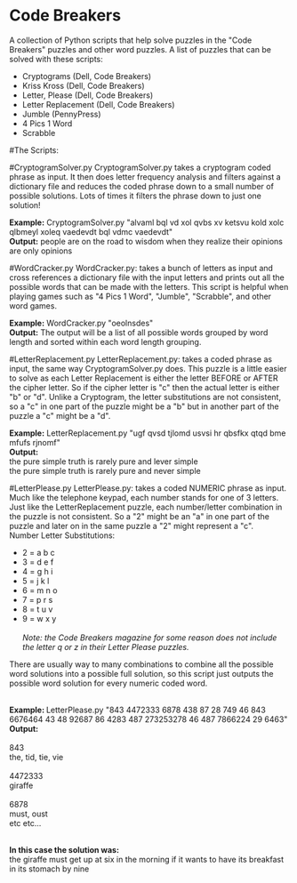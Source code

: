 # Code Breakers
A collection of Python scripts that help solve puzzles in the "Code Breakers" puzzles and other word puzzles.
A list of puzzles that can be solved with these scripts:
- Cryptograms (Dell, Code Breakers)
- Kriss Kross (Dell, Code Breakers)
- Letter, Please (Dell, Code Breakers)
- Letter Replacement (Dell, Code Breakers)
- Jumble (PennyPress) 
- 4 Pics 1 Word
- Scrabble

#The Scripts:

#CryptogramSolver.py
CryptogramSolver.py takes a cryptogram coded phrase as input. It then does letter frequency analysis and filters against a dictionary file and reduces the coded phrase down to a small number of possible solutions. Lots of times it filters the phrase down to just one solution!

<b>Example:</b> CryptogramSolver.py "alvaml bql vd xol qvbs xv ketsvu kold xolc qlbmeyl xoleq vaedevdt bql vdmc vaedevdt"
<br><b>Output:</b> people are on the road to wisdom when they realize their opinions are only opinions

#WordCracker.py
WordCracker.py: takes a bunch of letters as input and cross references a dictionary file with the input letters and prints out all the possible words that can be made with the letters. This script is helpful when playing games such as "4 Pics 1 Word", "Jumble", "Scrabble", and other word games.

<b>Example:</b> WordCracker.py "oeolnsdes"
<br><b>Output:</b> The output will be a list of all possible words grouped by word length and sorted within each word length grouping.

#LetterReplacement.py
LetterReplacement.py: takes a coded phrase as input, the same way CryptogramSolver.py does. This puzzle is a little easier to solve as each Letter Replacement is either the letter BEFORE or AFTER the cipher letter. So if the cipher letter is "c" then the actual letter is either "b" or "d". Unlike a Cryptogram, the letter substitutions are not consistent, so a "c" in one part of the puzzle might be a "b" but in another part of the puzzle a "c" might be a "d".

<b>Example:</b> LetterReplacement.py "ugf qvsd tjlomd usvsi hr qbsfkx qtqd bme mfufs rjnomf"
<br><b>Output: </b>
<br>the pure simple truth is rarely pure and lever simple 
<br>the pure simple truth is rarely pure and never simple

#LetterPlease.py
LetterPlease.py: takes a coded NUMERIC phrase as input. Much like the telephone keypad, each number stands for one of 3 letters. Just like the LetterReplacement puzzle, each number/letter combination in the puzzle is not consistent. So a "2" might be an "a" in one part of the puzzle and later on in the same puzzle a "2" might represent a "c".
<br>Number Letter Substitutions:
- 2 = a b c
- 3 = d e f
- 4 = g h i
- 5 = j k l
- 6 = m n o
- 7 = p r s
- 8 = t u v
- 9 = w x y
<br><br><i>Note: the Code Breakers magazine for some reason does not include the letter q or z in their Letter Please puzzles.</i>

There are usually way to many combinations to combine all the possible word solutions into a possible full solution, so this script just outputs the possible word solution for every numeric coded word.

<br><b>Example: </b> LetterPlease.py "843 4472333 6878 438 87 28 749 46 843 6676464 43 48 92687 86 4283 487 273253278 46 487 7866224 29 6463"
<br><b>Output: </b>
<br><br>843
<br>the, tid, tie, vie
<br><br>4472333
<br>giraffe
<br><br>6878
<br>must, oust
<br>etc etc...

<br><b>In this case the solution was:</b> 
<br>the giraffe must get up at six in the morning if it wants to have its breakfast in its stomach by nine


